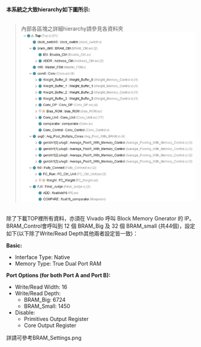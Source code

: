 **本系統之大致hierarchy如下圖所示:**</br>
</br>
>內部各區塊之詳細hierarchy請參見各資料夾</br>
![image](https://github.com/AI-Hardware-Acceleration-System/Human-on-Railway-Detection-Using-Real-time-Edge-Computing-Deep-Learning-Hardware-Acceleration-System/blob/main/CNN_Software/image/system_hireachy.jpg)</br>

</br>
除了下載TOP裡所有資料，亦須在 Vivado 呼叫 Block Memory Gnerator 的 IP。<br/>
BRAM_Control會呼叫到 12 個 BRAM_Big 及 32 個 BRAM_small (共44個)，設定如下(以下除了Write/Read Depth其他兩者設定皆一致)：<br/>

**Basic:**  
- Interface Type: Native  
- Memory Type: True Dual Port RAM  

**Port Options (for both Port A and Port B):**  
- Write/Read Width: 16  
- Write/Read Depth:  
  - BRAM_Big: 6724  
  - BRAM_Small: 1450  
- Disable:
  - Primitives Output Register  
  - Core Output Register


詳請可參考BRAM_Settings.png
